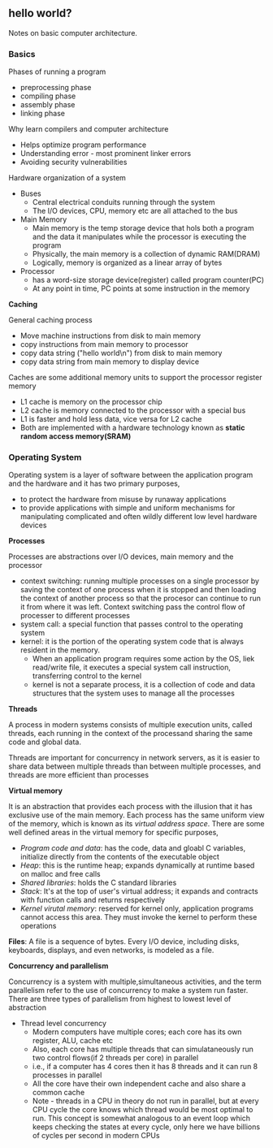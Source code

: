 ## hello world?

Notes on basic computer architecture.

### Basics

Phases of running a program
- preprocessing phase
- compiling phase
- assembly phase
- linking phase

Why learn compilers and computer architecture
- Helps optimize program performance
- Understanding error - most prominent linker errors
- Avoiding security vulnerabilities

Hardware organization of a system
- Buses
    - Central electrical conduits running through the system
    - The I/O devices, CPU, memory etc are all attached to the bus
- Main Memory
    - Main memory is the temp storage device that hols both a program and the data it manipulates while the processor is executing the program
    - Physically, the main memory is a collection of dynamic RAM(DRAM)
    - Logically, memory is organized as a linear array of bytes
- Processor
     - has a word-size storage device(register) called program counter(PC)
     - At any point in time, PC points at some instruction in the memory

**Caching**

General caching process
- Move machine instructions from disk to main memory
- copy instructions from main memory to processor
- copy data string ("hello world\n") from disk to main memory
- copy data string from main memory to display device

Caches are some additional memory units to support the processor register memory
- L1 cache is memory on the processor chip
- L2 cache is memory connected to the processor with a special bus
- L1 is faster and hold less data, vice versa for L2 cache
- Both are implemented with a hardware technology known as **static random access memory(SRAM)**

### Operating System

Operating system is a layer of software between the application program and the hardware and it has two primary purposes,
- to protect the hardware from misuse by runaway applications
- to provide applications with simple and uniform mechanisms for manipulating complicated and often wildly different low level hardware devices

**Processes**

Processes are abstractions over I/O devices, main memory and the processor
- context switching: running multiple processes on a single processor by saving the context of one process when it is stopped and then loading the context of another process so that the procesor can continue to run it from where it was left. Context switching pass the control flow of processer to different processes
- system call: a special function that passes control to the operating system
- kernel: it is the portion of the operating system code that is always resident in the memory. 
    - When an application program requires some action by the OS, liek read/write file, it executes a special system call instruction, transferring control to the kernel
    - kernel is not a separate process, it is a collection of code and data structures that the system uses to manage all the processes

**Threads**

A process in modern systems consists of multiple execution units, called threads, each running in the context of the processand sharing the same code and global data.

Threads are important for concurrency in network servers, as it is easier to share data between multiple threads than between multiple processes, and threads are more efficient than processes

**Virtual memory**

It is an abstraction that provides each process with the illusion that it has exclusive use of the main memory. Each process has the same uniform view of the memory, which is known as its *virtual address space*. There are some well defined areas in the virtual memory for specific purposes,
- *Program code and data*: has the code, data and gloabl C variables, initialize directly from the contents of the executable object
- *Heap*: this is the runtime heap; expands dynamically at runtime based on malloc and free calls
- *Shared libraries*: holds the C standard libraries
- *Stack*: It's at the top of user's virtual address; it expands and contracts with function calls and returns respectively
- *Kernel virutal memory*: reserved for kernel only, application programs cannot access this area. They must invoke the kernel to perform these operations

**Files**: A file is a sequence of bytes. Every I/O device, including disks, keyboards, displays, and even networks, is modeled as a file. 

**Concurrency and parallelism**

Concurrency is a system with multiple,simultaneous activities, and the term parallelism refer to the use of concurrency to make a system run faster. There are three types of parallelism from highest to lowest level of abstraction
- Thread level concurrency
    - Modern computers have multiple cores; each core has its own register, ALU, cache etc
    - Also, each core has multiple threads that can simulataneously run two control flows(if 2 threads per core) in parallel
    - i.e., if a computer has 4 cores then it has 8 threads and it can run 8 processes in parallel
    - All the core have their own independent cache and also share a common cache
    - Note - threads in a CPU in theory do not run in parallel, but at every CPU cycle the core knows which thread would be most optimal to run. This concept is somewhat analogous to an event loop which keeps checking the states at every cycle, only here we have billions of cycles per second in modern CPUs
